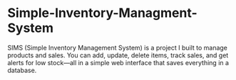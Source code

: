 # Simple-Inventory-Managment-System
SIMS (Simple Inventory Management System) is a project I built to manage products and sales. You can add, update, delete items, track sales, and get alerts for low stock—all in a simple web interface that saves everything in a database.
